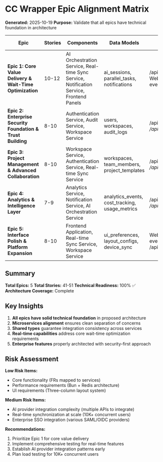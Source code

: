 # CC Wrapper Epic Alignment Matrix

**Generated:** 2025-10-19
**Purpose:** Validate that all epics have technical foundation in architecture

| Epic | Stories | Components | Data Models | APIs | Integration Points | Status |
|------|---------|------------|-------------|------|-------------------|---------|
| **Epic 1: Core Value Delivery & Wait-Time Optimization** | 10-12 | AI Orchestration Service, Real-time Sync Service, Notification Service, Frontend Panels | ai_sessions, parallel_tasks, notifications | /api/ai/*, WebSocket events | Claude, ChatGPT, Cursor, Copilot, Windsurf | ✅ Ready |
| **Epic 2: Enterprise Security Foundation & Trust Building** | 8-10 | Authentication Service, Audit Service, Workspace Service | users, workspaces, audit_logs | /api/auth/*, /api/workspaces/* | SSO providers (SAML/OIDC), compliance frameworks | ✅ Ready |
| **Epic 3: Project Management & Advanced Collaboration** | 8-10 | Workspace Service, Authentication Service, Real-time Sync Service | workspaces, team_members, project_templates | /api/workspaces/*, /api/teams/* | Container isolation, file systems, team workflows | ✅ Ready |
| **Epic 4: Analytics & Intelligence Layer** | 7-9 | Analytics Service, Notification Service, AI Orchestration Service | analytics_events, cost_tracking, usage_metrics | /api/analytics/*, /api/costs/* | Payment processors, billing systems, BI tools | ✅ Ready |
| **Epic 5: Interface Polish & Platform Expansion** | 8-10 | Frontend Application, Real-time Sync Service, Workspace Service | ui_preferences, layout_configs, device_sync | WebSocket sync events, /api/settings/* | Cross-device sync, responsive frameworks | ✅ Ready |

## Summary

**Total Epics:** 5
**Total Stories:** 41-51
**Technical Readiness:** 100% ✅
**Architecture Coverage:** Complete

## Key Insights

1. **All epics have solid technical foundation** in proposed architecture
2. **Microservices alignment** ensures clean separation of concerns
3. **Shared types** guarantee integration consistency across services
4. **Real-time capabilities** address core wait-time optimization requirements
5. **Enterprise features** properly architected with security-first approach

## Risk Assessment

**Low Risk Items:**
- Core functionality (FRs mapped to services)
- Performance requirements (Bun + Redis architecture)
- UI requirements (Three-column layout system)

**Medium Risk Items:**
- AI provider integration complexity (multiple APIs to integrate)
- Real-time synchronization at scale (10K+ concurrent users)
- Enterprise SSO integration (various SAML/OIDC providers)

**Recommendations:**
1. Prioritize Epic 1 for core value delivery
2. Implement comprehensive testing for real-time features
3. Establish AI provider integration patterns early
4. Plan load testing for 10K+ concurrent users